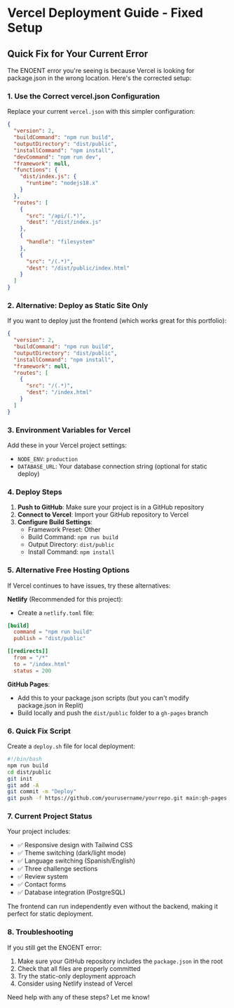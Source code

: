# Vercel Deployment Guide - Fixed Setup

## Quick Fix for Your Current Error

The ENOENT error you're seeing is because Vercel is looking for package.json in the wrong location. Here's the corrected setup:

### 1. Use the Correct vercel.json Configuration

Replace your current `vercel.json` with this simpler configuration:

```json
{
  "version": 2,
  "buildCommand": "npm run build",
  "outputDirectory": "dist/public",
  "installCommand": "npm install",
  "devCommand": "npm run dev",
  "framework": null,
  "functions": {
    "dist/index.js": {
      "runtime": "nodejs18.x"
    }
  },
  "routes": [
    {
      "src": "/api/(.*)",
      "dest": "/dist/index.js"
    },
    {
      "handle": "filesystem"
    },
    {
      "src": "/(.*)",
      "dest": "/dist/public/index.html"
    }
  ]
}
```

### 2. Alternative: Deploy as Static Site Only

If you want to deploy just the frontend (which works great for this portfolio):

```json
{
  "version": 2,
  "buildCommand": "npm run build",
  "outputDirectory": "dist/public",
  "installCommand": "npm install",
  "framework": null,
  "routes": [
    {
      "src": "/(.*)",
      "dest": "/index.html"
    }
  ]
}
```

### 3. Environment Variables for Vercel

Add these in your Vercel project settings:
- `NODE_ENV`: `production`
- `DATABASE_URL`: Your database connection string (optional for static deploy)

### 4. Deploy Steps

1. **Push to GitHub**: Make sure your project is in a GitHub repository
2. **Connect to Vercel**: Import your GitHub repository to Vercel
3. **Configure Build Settings**:
   - Framework Preset: Other
   - Build Command: `npm run build`
   - Output Directory: `dist/public`
   - Install Command: `npm install`

### 5. Alternative Free Hosting Options

If Vercel continues to have issues, try these alternatives:

**Netlify** (Recommended for this project):
- Create a `netlify.toml` file:
```toml
[build]
  command = "npm run build"
  publish = "dist/public"

[[redirects]]
  from = "/*"
  to = "/index.html"
  status = 200
```

**GitHub Pages**:
- Add this to your package.json scripts (but you can't modify package.json in Replit)
- Build locally and push the `dist/public` folder to a `gh-pages` branch

### 6. Quick Fix Script

Create a `deploy.sh` file for local deployment:
```bash
#!/bin/bash
npm run build
cd dist/public
git init
git add -A
git commit -m "Deploy"
git push -f https://github.com/yourusername/yourrepo.git main:gh-pages
```

### 7. Current Project Status

Your project includes:
- ✅ Responsive design with Tailwind CSS
- ✅ Theme switching (dark/light mode)
- ✅ Language switching (Spanish/English)
- ✅ Three challenge sections
- ✅ Review system
- ✅ Contact forms
- ✅ Database integration (PostgreSQL)

The frontend can run independently even without the backend, making it perfect for static deployment.

### 8. Troubleshooting

If you still get the ENOENT error:
1. Make sure your GitHub repository includes the `package.json` in the root
2. Check that all files are properly committed
3. Try the static-only deployment approach
4. Consider using Netlify instead of Vercel

Need help with any of these steps? Let me know!